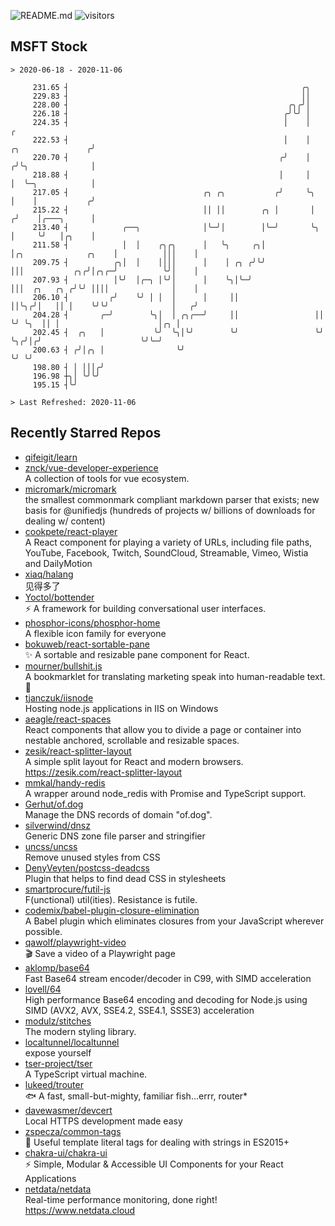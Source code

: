 ![README.md](https://github.com/Gerhut/Gerhut/workflows/README.md/badge.svg)
![visitors](https://visitors.vercel.app/Gerhut/Gerhut?token=8cf69d1f6813d272ef062726b6070c9be4ff72038cfe5a7ded7384a8da65d866)

## MSFT Stock

```
> 2020-06-18 - 2020-11-06

     231.65 ┤                                                    ╭╮                                              
     229.83 ┤                                                    ││                                              
     228.00 ┤                                                 ╭╮╭╯│                                              
     226.18 ┤                                                ╭╯╰╯ │                                              
     224.35 ┤                                                │    │                                            ╭ 
     222.53 ┤                                                │    │                          ╭╮               ╭╯ 
     220.70 ┤                                               ╭╯    │                         ╭╯╰╮              │  
     218.88 ┤                                               │     │                         │  ╰─╮            │  
     217.05 ┤                              ╭╮ ╭╮           ╭╯     ╰╮                        │    │           ╭╯  
     215.22 ┤                              ││ ││        ╭╮ │       │                       ╭╯    │╭───╮      │   
     213.40 ┤            ╭──╮              │╰─╯│        │╰─╯       ╰╮                      │     ╰╯   │╭╮    │   
     211.58 ┤            │  │    ╭╮╭╮      │   ╰╮     ╭╮│           │╭╮              ╭╮    │          │││    │   
     209.75 ┤          ╭╮│  │    ││││      │    │ ╭╮ ╭╯╰╯           │││           ╭╮╭╯│╭╮╭─╯          ╰╯│    │   
     207.93 ┤          │╰╯  │╭─╮ │╰╯│      │    ╰╮│╰─╯              │││  ╭╮   ╭╮ ╭╯╰╯ ││││              │    │   
     206.10 ┤         ╭╯    ╰╯ │ │  │      │     ││                 ││╰╮╭╯│   ││ │    ╰╯╰╯              │   ╭╯   
     204.28 ┤       ╭─╯        ╰╮│  │ ╭╮╭──╯     ││                 ││ ╰╯ ╰╮  ││ │                      │╭╮ │    
     202.45 ┤  ╭╮   │           ╰╯  ╰╮│╰╯        ╰╯                 ╰╯     ╰╮╭╯│╭╯                      ╰╯╰─╯    
     200.63 ┤ ╭╯│╭╮ │                ╰╯                                     ╰╯ ╰╯                                
     198.80 ┤ │ │││╭╯                                                                                            
     196.98 ┼╮│ ╰╯╰╯                                                                                             
     195.15 ┤╰╯                                                                                                  

> Last Refreshed: 2020-11-06
```

## Recently Starred Repos

- [qifeigit/learn](https://github.com/qifeigit/learn)  
- [znck/vue-developer-experience](https://github.com/znck/vue-developer-experience)  
  A collection of tools for vue ecosystem.
- [micromark/micromark](https://github.com/micromark/micromark)  
  the smallest commonmark compliant markdown parser that exists; new basis for @unifiedjs (hundreds of projects w/ billions of downloads for dealing w/ content)
- [cookpete/react-player](https://github.com/cookpete/react-player)  
  A React component for playing a variety of URLs, including file paths, YouTube, Facebook, Twitch, SoundCloud, Streamable, Vimeo, Wistia and DailyMotion
- [xiaq/halang](https://github.com/xiaq/halang)  
  见得多了
- [Yoctol/bottender](https://github.com/Yoctol/bottender)  
  ⚡️ A framework for building conversational user interfaces.
- [phosphor-icons/phosphor-home](https://github.com/phosphor-icons/phosphor-home)  
  A flexible icon family for everyone
- [bokuweb/react-sortable-pane](https://github.com/bokuweb/react-sortable-pane)  
  :sparkles: A sortable and resizable pane component for React.
- [mourner/bullshit.js](https://github.com/mourner/bullshit.js)  
  A bookmarklet for translating marketing speak into human-readable text. :poop:
- [tjanczuk/iisnode](https://github.com/tjanczuk/iisnode)  
  Hosting node.js applications in IIS on Windows
- [aeagle/react-spaces](https://github.com/aeagle/react-spaces)  
  React components that allow you to divide a page or container into nestable anchored, scrollable and resizable spaces.
- [zesik/react-splitter-layout](https://github.com/zesik/react-splitter-layout)  
  A simple split layout for React and modern browsers. https://zesik.com/react-splitter-layout
- [mmkal/handy-redis](https://github.com/mmkal/handy-redis)  
  A wrapper around node_redis with Promise and TypeScript support.
- [Gerhut/of.dog](https://github.com/Gerhut/of.dog)  
  Manage the DNS records of domain "of.dog".
- [silverwind/dnsz](https://github.com/silverwind/dnsz)  
  Generic DNS zone file parser and stringifier
- [uncss/uncss](https://github.com/uncss/uncss)  
  Remove unused styles from CSS
- [DenyVeyten/postcss-deadcss](https://github.com/DenyVeyten/postcss-deadcss)  
  Plugin that helps to find dead CSS in stylesheets
- [smartprocure/futil-js](https://github.com/smartprocure/futil-js)  
  F(unctional) util(ities). Resistance is futile.
- [codemix/babel-plugin-closure-elimination](https://github.com/codemix/babel-plugin-closure-elimination)  
  A Babel plugin which eliminates closures from your JavaScript wherever possible.
- [qawolf/playwright-video](https://github.com/qawolf/playwright-video)  
  🎬 Save a video of a Playwright page
- [aklomp/base64](https://github.com/aklomp/base64)  
  Fast Base64 stream encoder/decoder in C99, with SIMD acceleration
- [lovell/64](https://github.com/lovell/64)  
  High performance Base64 encoding and decoding for Node.js using SIMD (AVX2, AVX, SSE4.2, SSE4.1, SSSE3) acceleration
- [modulz/stitches](https://github.com/modulz/stitches)  
  The modern styling library.
- [localtunnel/localtunnel](https://github.com/localtunnel/localtunnel)  
  expose yourself
- [tser-project/tser](https://github.com/tser-project/tser)  
  A TypeScript virtual machine.
- [lukeed/trouter](https://github.com/lukeed/trouter)  
  :fish: A fast, small-but-mighty, familiar fish...errr, router*
- [davewasmer/devcert](https://github.com/davewasmer/devcert)  
  Local HTTPS development made easy
- [zspecza/common-tags](https://github.com/zspecza/common-tags)  
  🔖 Useful template literal tags for dealing with strings in ES2015+
- [chakra-ui/chakra-ui](https://github.com/chakra-ui/chakra-ui)  
  ⚡️ Simple, Modular & Accessible UI Components for your React Applications
- [netdata/netdata](https://github.com/netdata/netdata)  
  Real-time performance monitoring, done right! https://www.netdata.cloud
